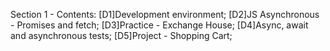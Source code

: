 Section 1 - Contents: 
[D1]Development environment; 
[D2]JS Asynchronous - Promises and fetch; 
[D3]Practice - Exchange House; 
[D4]Async, await and asynchronous tests; 
[D5]Project - Shopping Cart; 

